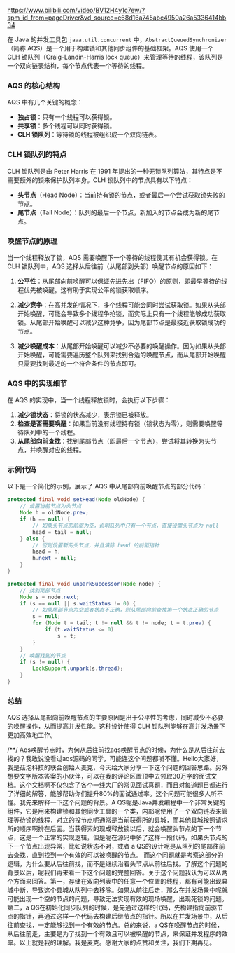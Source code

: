 https://www.bilibili.com/video/BV12H4y1c7ew/?spm_id_from=pageDriver&vd_source=e68d16a745abc4950a26a5336414bb34 


在 Java 的并发工具包 `java.util.concurrent` 中，`AbstractQueuedSynchronizer`（简称 AQS）是一个用于构建锁和其他同步组件的基础框架。AQS 使用一个 CLH 锁队列（Craig-Landin-Harris lock queue）来管理等待的线程，该队列是一个双向链表结构，每个节点代表一个等待的线程。

### AQS 的核心结构

AQS 中有几个关键的概念：

- **独占锁**：只有一个线程可以获得锁。
- **共享锁**：多个线程可以同时获得锁。
- **CLH 锁队列**：等待锁的线程被组织成一个双向链表。

### CLH 锁队列的特点

CLH 锁队列是由 Peter Harris 在 1991 年提出的一种无锁队列算法，其特点是不需要额外的锁来保护队列本身。CLH 锁队列中的节点具有以下特点：

- **头节点**（Head Node）：当前持有锁的节点，或者最后一个尝试获取锁失败的节点。
- **尾节点**（Tail Node）：队列的最后一个节点，新加入的节点会成为新的尾节点。

### 唤醒节点的原理

当一个线程释放了锁，AQS 需要唤醒下一个等待的线程使其有机会获得锁。在 CLH 锁队列中，AQS 选择从后往前（从尾部到头部）唤醒节点的原因如下：

1. **公平性**：从尾部向前唤醒可以保证先进先出（FIFO）的原则，即最早等待的线程优先被唤醒。这有助于实现公平的锁获取顺序。

2. **减少竞争**：在高并发的情况下，多个线程可能会同时尝试获取锁。如果从头部开始唤醒，可能会导致多个线程争抢锁，而实际上只有一个线程能够成功获取锁。从尾部开始唤醒可以减少这种竞争，因为尾部节点是最接近获取锁成功的节点。

3. **减少唤醒成本**：从尾部开始唤醒可以减少不必要的唤醒操作。因为如果从头部开始唤醒，可能需要遍历整个队列来找到合适的唤醒节点，而从尾部开始唤醒只需要找到最近的一个符合条件的节点即可。

### AQS 中的实现细节

在 AQS 的实现中，当一个线程释放锁时，会执行以下步骤：

1. **减少锁状态**：将锁的状态减少，表示锁已被释放。
2. **检查是否需要唤醒**：如果当前没有线程持有锁（锁状态为零），则需要唤醒等待队列中的一个线程。
3. **从尾部向前查找**：找到尾部节点（即最后一个节点），尝试将其转换为头节点，并唤醒对应的线程。

### 示例代码

以下是一个简化的示例，展示了 AQS 中从尾部向前唤醒节点的部分代码：

```java
protected final void setHead(Node oldNode) {
    // 设置当前节点为头节点
    Node h = oldNode.prev;
    if (h == null) {
        // 如果头节点的前驱为空，说明队列中只有一个节点，直接设置头节点为 null
        head = tail = null;
    } else {
        // 否则设置新的头节点，并且清除 head 的前驱指针
        head = h;
        h.next = null;
    }
}

protected final void unparkSuccessor(Node node) {
    // 找到尾部节点
    Node s = node.next;
    if (s == null || s.waitStatus != 0) {
        // 如果尾部节点为空或者状态不正确，则从尾部向前查找第一个状态正确的节点
        s = null;
        for (Node t = tail; t != null && t != node; t = t.prev) {
            if (t.waitStatus <= 0)
                s = t;
        }
    }
    // 唤醒找到的节点
    if (s != null) {
        LockSupport.unpark(s.thread);
    }
}
```

### 总结

AQS 选择从尾部向前唤醒节点的主要原因是出于公平性的考虑，同时减少不必要的唤醒操作，从而提高并发性能。这种设计使得 CLH 锁队列能够在高并发场景下更加高效地工作。


/**/
Aqs唤醒节点时，为何从后往前找aqs唤醒节点的时候，为什么是从后往前去找的？我敢说没看过aqs源码的同学，可能连这个问题都听不懂。Hello大家好，我是菇泡科技的联合创始人麦克，今天给大家分享一下这个问题的回答思路。另外想要文字版本答案的小伙伴，可以在我的评论区置顶中去领取30万字的面试文档。这个文档啊不仅包含了各个一线大厂的常见面试真题，而且对每道题目都进行了详细的解答，能够帮助你们提升80%的面试通过率。这个问题可能很多人听不懂。我先来解释一下这个问题的背景。A QS呢是Java并发编程中一个非常关键的组件，它是用来构建锁和其他同步工具的一个类，内部呢使用了一个双向链表来管理等待锁的线程，对立的投节点呢通常是当前获得所的县城，而其他县城按照请求所的顺序啊排在后面。当获得索的现成释放锁以后，就会唤醒头节点的下一个节点，这是一个正常的实现逻辑，但是呢在源码中多了这样一段代码，如果头节点的下一个节点出现异常，比如说状态不对，或者 a QS的设计呢是从队列的尾部往前去查找，直到找到一个有效的可以被唤醒的节点。
	而这个问题就是考察这部分的逻辑，为什么要从后往前找，而不是继续沿着头节点从前往后找。了解这个问题的背景以后，呢我们再来看一下这个问题的完整回答。关于这个问题我认为可以从两个方面来回答。第一，存储在双向列表中的任意一个位置的线程，都有可能出现县城中断，导致这个县城从队列中去移除。如果从前往后走，那么在并发场景中呢就可能出现一个空的节点的问题，导致无法实现有效的现场唤醒，出现死锁的问题。第二，a QS在初始化同步队列的时候，是先通过这样的代码，先构建指向前驱节点的指针，再通过这样一个代码去构建后继节点的指针。所以在并发场景中，从后往前查找，一定能够找到一个有效的节点。总的来说，a QS在唤醒节点的时候，从后往前走，主要是为了找到一个有效且可以被唤醒的节点，来保证并发程序的效率。以上就是我的理解。我是麦克。感谢大家的点赞和关注，我们下期再见。
